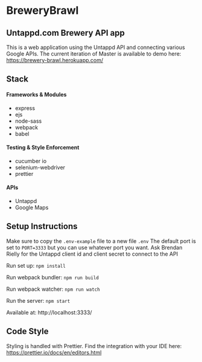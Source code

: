 # BreweryBrawl

## Untappd.com Brewery API app

This is a web application using the Untappd API and connecting various Google APIs.
The current iteration of Master is available to demo here: https://brewery-brawl.herokuapp.com/

## Stack

#### Frameworks & Modules

-   express
-   ejs
-   node-sass
-   webpack
-   babel

#### Testing & Style Enforcement

-   cucumber io
-   selenium-webdriver
-   prettier

#### APIs

-   Untappd
-   Google Maps

## Setup Instructions

Make sure to copy the `.env-example` file to a new file `.env`
The default port is set to `PORT=3333` but you can use whatever port you want.
Ask Brendan Rielly for the Untappd client id and client secret to connect to the API

Run set up: `npm install`

Run webpack bundler: `npm run build`

Run webpack watcher: `npm run watch`

Run the server: `npm start`

Available at: http://localhost:3333/

## Code Style

Styling is handled with Prettier. Find the integration with your IDE here: https://prettier.io/docs/en/editors.html
